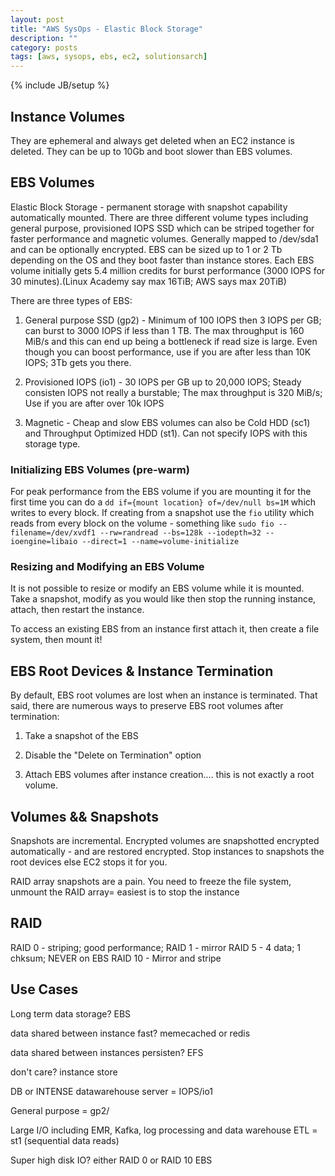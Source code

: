 ```yaml
---
layout: post
title: "AWS SysOps - Elastic Block Storage"
description: ""
category: posts
tags: [aws, sysops, ebs, ec2, solutionsarch]
---
```

{% include JB/setup %}

## Instance Volumes
They are ephemeral and always get deleted when an EC2 instance is deleted. They can be up to 10Gb and boot slower than EBS volumes.

## EBS Volumes
Elastic Block Storage - permanent storage with snapshot capability automatically mounted. There are three different volume types including general purpose, provisioned IOPS SSD which can be striped together for faster performance and magnetic volumes. Generally mapped to /dev/sda1 and can be optionally encrypted. EBS can be sized up to 1 or 2 Tb depending on the OS and they boot faster than instance stores. Each EBS volume initially gets 5.4 million credits for burst performance (3000 IOPS for 30 minutes).(Linux Academy say max 16TiB; AWS says max 20TiB)

There are three types of EBS:

1. General purpose SSD (gp2) - Minimum of 100 IOPS then 3 IOPS per GB; can burst to 3000 IOPS if less than 1 TB. The max throughput is 160 MiB/s and this can end up being a bottleneck if read size is large. Even though you can boost performance, use if you are after less than 10K IOPS; 3Tb gets you there. 

2. Provisioned IOPS (io1) - 30 IOPS per GB up to 20,000 IOPS; Steady consisten IOPS not really a burstable; The max throughput is 320 MiB/s; Use if you are after over 10k IOPS

3. Magnetic - Cheap and slow EBS volumes can also be Cold HDD (sc1) and Throughput Optimized HDD (st1). Can not specify IOPS with this storage type.

### Initializing EBS Volumes (pre-warm)
For peak performance from the EBS volume if you are mounting it for the first time you can do a `dd if={mount location} of=/dev/null bs=1M` which writes to every block. If creating from a snapshot use the `fio` utility which reads from every block on the volume - something like `sudo fio --filename=/dev/xvdf1 --rw=randread --bs=128k --iodepth=32 --ioengine=libaio --direct=1 --name=volume-initialize`

### Resizing and Modifying an EBS Volume
It is not possible to resize or modify an EBS volume while it is mounted. Take a snapshot, modify as you would like then stop the running instance, attach, then restart the instance.

To access an existing EBS from an instance first attach it, then create a file system, then mount it!

## EBS Root Devices &amp; Instance Termination
By default, EBS root volumes are lost when an instance is terminated. That said, there are numerous ways to preserve EBS root volumes after termination:

1. Take a snapshot of the EBS

2. Disable the "Delete on Termination" option

3. Attach EBS volumes after instance creation.... this is not exactly a root volume.

## Volumes && Snapshots
Snapshots are incremental. Encrypted volumes are snapshotted encrypted automatically - and are restored encrypted. Stop instances to snapshots the root devices else EC2 stops it for you.

RAID array snapshots are a pain. You need to freeze the file system, unmount the RAID array= easiest is to stop the instance

## RAID

RAID 0 - striping; good performance; 
RAID 1 - mirror
RAID 5 - 4 data; 1 chksum; NEVER on EBS
RAID 10 - Mirror and stripe



## Use Cases

Long term data storage? EBS

data shared between instance fast? memecached or redis

data shared between instances persisten? EFS

don't care? instance store

DB or INTENSE datawarehouse server = IOPS/io1

General purpose = gp2/

Large I/O including EMR, Kafka, log processing and data warehouse ETL = st1 (sequential data reads)

Super high disk IO? either RAID 0 or RAID 10 EBS


